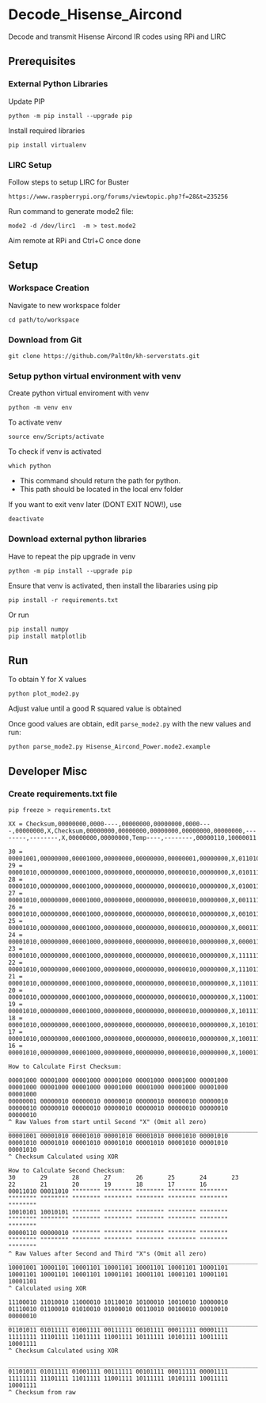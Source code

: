# Decode_Hisense_Aircond
Decode and transmit Hisense Aircond IR codes using RPi and LIRC

## Prerequisites
### External Python Libraries
Update PIP
```
python -m pip install --upgrade pip
```
Install required libraries
```
pip install virtualenv
```
### LIRC Setup
Follow steps to setup LIRC for Buster
```
https://www.raspberrypi.org/forums/viewtopic.php?f=28&t=235256
```
Run command to generate mode2 file:
```
mode2 -d /dev/lirc1  -m > test.mode2
```
Aim remote at RPi and Ctrl+C once done



## Setup
### Workspace Creation 
Navigate to new workspace folder
```
cd path/to/workspace
```

### Download from Git
```
git clone https://github.com/Palt0n/kh-serverstats.git
```

### Setup python virtual environment with venv
Create python virtual enviroment with venv
```
python -m venv env
```
To activate venv
```
source env/Scripts/activate
```
To check if venv is activated

```
which python
```
- This command should return the path for python.
- This path should be located in the local env folder

If you want to exit venv later (DONT EXIT NOW!), use
```
deactivate
```
### Download external python libraries
Have to repeat the pip upgrade in venv
```
python -m pip install --upgrade pip
```

Ensure that venv is activated, then install the libararies using pip
```
pip install -r requirements.txt
```
Or run 
```
pip install numpy
pip install matplotlib
```

## Run
To obtain Y for X values
```
python plot_mode2.py
```
Adjust value until a good R squared value is obtained

Once good values are obtain, edit `parse_mode2.py` with the new values and run:
```
python parse_mode2.py Hisense_Aircond_Power.mode2.example
```

## Developer Misc
### Create requirements.txt file
```
pip freeze > requirements.txt
```



```
XX = Checksum,00000000,0000----,00000000,00000000,0000----,00000000,X,Checksum,00000000,00000000,00000000,00000000,00000000,--------,--------,X,00000000,00000000,Temp----,--------,00000110,10000011

30 = 00001001,00000000,00001000,00000000,00000000,00000001,00000000,X,01101011,00000000,00000000,00000000,00000000,00000000,00011010,10010101,X,00000000,00000000,11100010,00000110,00000110,10000011
29 = 00001010,00000000,00001000,00000000,00000000,00000010,00000000,X,01011111,00000000,00000000,00000000,00000000,00000000,00011010,10010101,X,00000000,00000000,11010010,00000010,00000110,10000011
28 = 00001010,00000000,00001000,00000000,00000000,00000010,00000000,X,01001111,00000000,00000000,00000000,00000000,00000000,00011010,10010101,X,00000000,00000000,11000010,00000010,00000110,10000011
27 = 00001010,00000000,00001000,00000000,00000000,00000010,00000000,X,00111111,00000000,00000000,00000000,00000000,00000000,00011010,10010101,X,00000000,00000000,10110010,00000010,00000110,10000011
26 = 00001010,00000000,00001000,00000000,00000000,00000010,00000000,X,00101111,00000000,00000000,00000000,00000000,00000000,00011010,10010101,X,00000000,00000000,10100010,00000010,00000110,10000011
25 = 00001010,00000000,00001000,00000000,00000000,00000010,00000000,X,00011111,00000000,00000000,00000000,00000000,00000000,00011010,10010101,X,00000000,00000000,10010010,00000010,00000110,10000011
24 = 00001010,00000000,00001000,00000000,00000000,00000010,00000000,X,00001111,00000000,00000000,00000000,00000000,00000000,00011010,10010101,X,00000000,00000000,10000010,00000010,00000110,10000011
23 = 00001010,00000000,00001000,00000000,00000000,00000010,00000000,X,11111111,00000000,00000000,00000000,00000000,00000000,00011010,10010101,X,00000000,00000000,01110010,00000010,00000110,10000011
22 = 00001010,00000000,00001000,00000000,00000000,00000010,00000000,X,11101111,00000000,00000000,00000000,00000000,00000000,00011010,10010101,X,00000000,00000000,01100010,00000010,00000110,10000011
21 = 00001010,00000000,00001000,00000000,00000000,00000010,00000000,X,11011111,00000000,00000000,00000000,00000000,00000000,00011010,10010101,X,00000000,00000000,01010010,00000010,00000110,10000011
20 = 00001010,00000000,00001000,00000000,00000000,00000010,00000000,X,11001111,00000000,00000000,00000000,00000000,00000000,00011010,10010101,X,00000000,00000000,01000010,00000010,00000110,10000011
19 = 00001010,00000000,00001000,00000000,00000000,00000010,00000000,X,10111111,00000000,00000000,00000000,00000000,00000000,00011010,10010101,X,00000000,00000000,00110010,00000010,00000110,10000011
18 = 00001010,00000000,00001000,00000000,00000000,00000010,00000000,X,10101111,00000000,00000000,00000000,00000000,00000000,00011010,10010101,X,00000000,00000000,00100010,00000010,00000110,10000011
17 = 00001010,00000000,00001000,00000000,00000000,00000010,00000000,X,10011111,00000000,00000000,00000000,00000000,00000000,00011010,10010101,X,00000000,00000000,00010010,00000010,00000110,10000011
16 = 00001010,00000000,00001000,00000000,00000000,00000010,00000000,X,10001111,00000000,00000000,00000000,00000000,00000000,00011010,10010101,X,00000000,00000000,00000010,00000010,00000110,10000011

How to Calculate First Checksum:

00001000 00001000 00001000 00001000 00001000 00001000 00001000 00001000 00001000 00001000 00001000 00001000 00001000 00001000 00001000
00000001 00000010 00000010 00000010 00000010 00000010 00000010 00000010 00000010 00000010 00000010 00000010 00000010 00000010 00000010 
^ Raw Values from start until Second "X" (Omit all zero)
________________________________________________________________________________________________________________________________________________
00001001 00001010 00001010 00001010 00001010 00001010 00001010 00001010 00001010 00001010 00001010 00001010 00001010 00001010 00001010 
^ Checksum Calculated using XOR

How to Calculate Second Checksum:
30       29       28       27       26       25       24       23       22       21       20       19       18       17       16      
00011010 00011010 """""""" """""""" """""""" """""""" """""""" """""""" """""""" """""""" """""""" """""""" """""""" """""""" """"""""
10010101 10010101 """""""" """""""" """""""" """""""" """""""" """""""" """""""" """""""" """""""" """""""" """""""" """""""" """"""""
00000110 00000010 """""""" """""""" """""""" """""""" """""""" """""""" """""""" """""""" """""""" """""""" """""""" """""""" """"""""
^ Raw Values after Second and Third "X"s (Omit all zero)
________________________________________________________________________________________________________________________________________________
10001001 10001101 10001101 10001101 10001101 10001101 10001101 10001101 10001101 10001101 10001101 10001101 10001101 10001101 10001101
^ Calculated using XOR

11100010 11010010 11000010 10110010 10100010 10010010 10000010 01110010 01100010 01010010 01000010 00110010 00100010 00010010 00000010 
________________________________________________________________________________________________________________________________________________
01101011 01011111 01001111 00111111 00101111 00011111 00001111 11111111 11101111 11011111 11001111 10111111 10101111 10011111 10001111
^ Checksum Calculated using XOR

________________________________________________________________________________________________________________________________________________
01101011 01011111 01001111 00111111 00101111 00011111 00001111 11111111 11101111 11011111 11001111 10111111 10101111 10011111 10001111 
^ Checksum from raw



```